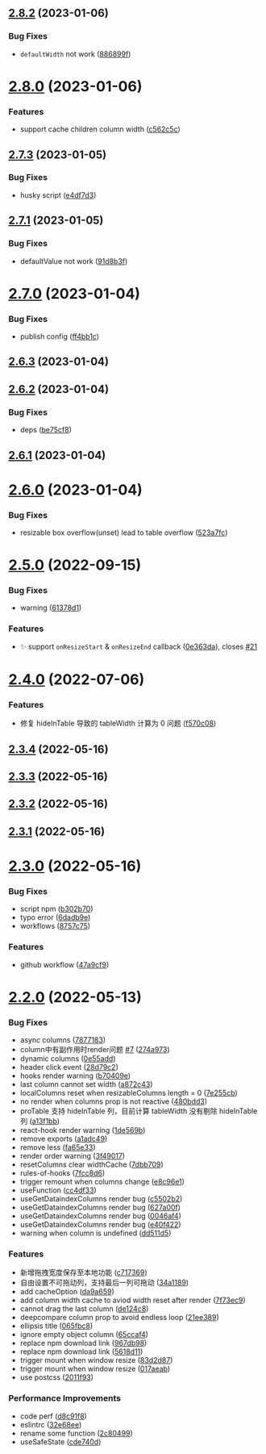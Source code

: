 ## [2.8.2](https://github.com/hemengke1997/use-antd-resizable-header/compare/v2.8.0...v2.8.2) (2023-01-06)


### Bug Fixes

* `defaultWidth` not work ([886899f](https://github.com/hemengke1997/use-antd-resizable-header/commit/886899f9249580b79db7fb397241d28f879c817f))



# [2.8.0](https://github.com/hemengke1997/use-antd-resizable-header/compare/v2.7.3...v2.8.0) (2023-01-06)


### Features

* support cache children column width ([c562c5c](https://github.com/hemengke1997/use-antd-resizable-header/commit/c562c5ceb88e68a6325836f28d7881d291921908))



## [2.7.3](https://github.com/hemengke1997/use-antd-resizable-header/compare/v2.7.1...v2.7.3) (2023-01-05)


### Bug Fixes

* husky script ([e4df7d3](https://github.com/hemengke1997/use-antd-resizable-header/commit/e4df7d3682f1791c089a4ff4a2e084f7bf7a4790))



## [2.7.1](https://github.com/hemengke1997/use-antd-resizable-header/compare/v2.7.0...v2.7.1) (2023-01-05)


### Bug Fixes

* defaultValue not work ([91d8b3f](https://github.com/hemengke1997/use-antd-resizable-header/commit/91d8b3f2caac6689cad2c0a9aab9c3d6afc1197e))



# [2.7.0](https://github.com/hemengke1997/use-antd-resizable-header/compare/v2.6.3...v2.7.0) (2023-01-04)


### Bug Fixes

* publish config ([ff4bb1c](https://github.com/hemengke1997/use-antd-resizable-header/commit/ff4bb1c50ea7fd4ea1dc88658898274ecf03c35e))



## [2.6.3](https://github.com/hemengke1997/use-antd-resizable-header/compare/v2.6.2...v2.6.3) (2023-01-04)



## [2.6.2](https://github.com/hemengke1997/use-antd-resizable-header/compare/v2.6.1...v2.6.2) (2023-01-04)


### Bug Fixes

* deps ([be75cf8](https://github.com/hemengke1997/use-antd-resizable-header/commit/be75cf8f686b1daa4e9f6516d9ce4135d0403dba))



## [2.6.1](https://github.com/hemengke1997/use-antd-resizable-header/compare/v2.6.0...v2.6.1) (2023-01-04)



# [2.6.0](https://github.com/hemengke1997/use-antd-resizable-header/compare/v2.5.0...v2.6.0) (2023-01-04)


### Bug Fixes

* resizable box overflow(unset) lead to table overflow ([523a7fc](https://github.com/hemengke1997/use-antd-resizable-header/commit/523a7fceead98ec266ec67b4c32434bed9a49480))



# [2.5.0](https://github.com/hemengke1997/use-antd-resizable-header/compare/v2.4.0...v2.5.0) (2022-09-15)


### Bug Fixes

* warning ([61378d1](https://github.com/hemengke1997/use-antd-resizable-header/commit/61378d1e66132b4ffe177a38af19334aa0333e94))


### Features

* ✨ support `onResizeStart` & `onResizeEnd` callback ([0e363da](https://github.com/hemengke1997/use-antd-resizable-header/commit/0e363da97ef866abceeba45a949bdf33933be1eb)), closes [#21](https://github.com/hemengke1997/use-antd-resizable-header/issues/21)



# [2.4.0](https://github.com/hemengke1997/use-antd-resizable-header/compare/v2.3.4...v2.4.0) (2022-07-06)


### Features

* 修复 hideInTable 导致的 tableWidth 计算为 0 问题 ([f570c08](https://github.com/hemengke1997/use-antd-resizable-header/commit/f570c08cb1427f23549d2a79dc5e6e3dc2f898c3))



## [2.3.4](https://github.com/hemengke1997/use-antd-resizable-header/compare/v2.3.3...v2.3.4) (2022-05-16)



## [2.3.3](https://github.com/hemengke1997/use-antd-resizable-header/compare/v2.3.2...v2.3.3) (2022-05-16)



## [2.3.2](https://github.com/hemengke1997/use-antd-resizable-header/compare/v2.3.1...v2.3.2) (2022-05-16)



## [2.3.1](https://github.com/hemengke1997/use-antd-resizable-header/compare/v2.3.0...v2.3.1) (2022-05-16)



# [2.3.0](https://github.com/hemengke1997/use-antd-resizable-header/compare/v2.2.0...v2.3.0) (2022-05-16)


### Bug Fixes

* script npm ([b302b70](https://github.com/hemengke1997/use-antd-resizable-header/commit/b302b70522af0111c36e5d9e3380fff23adce2a7))
* typo error ([6dadb9e](https://github.com/hemengke1997/use-antd-resizable-header/commit/6dadb9e154e19a17b149343dda00130da1308534))
* workflows ([8757c75](https://github.com/hemengke1997/use-antd-resizable-header/commit/8757c750dcf1e81a41231a4679b1a51b2a1a4764))


### Features

* github workflow ([47a9cf9](https://github.com/hemengke1997/use-antd-resizable-header/commit/47a9cf924f41da02985135fd1a29ac99a009d174))



# [2.2.0](https://github.com/hemengke1997/use-antd-resizable-header/compare/7877183aa2184eb5ab82b917e625d3de68fb6a15...v2.2.0) (2022-05-13)


### Bug Fixes

* async columns ([7877183](https://github.com/hemengke1997/use-antd-resizable-header/commit/7877183aa2184eb5ab82b917e625d3de68fb6a15))
* column中有副作用时render问题 [#7](https://github.com/hemengke1997/use-antd-resizable-header/issues/7) ([274a973](https://github.com/hemengke1997/use-antd-resizable-header/commit/274a973c182d06ac4d8d580f686a943f97a52786))
* dynamic columns ([0e55add](https://github.com/hemengke1997/use-antd-resizable-header/commit/0e55add15626f5c2faa030caa62871f0fcf44b47))
* header click event ([28d79c2](https://github.com/hemengke1997/use-antd-resizable-header/commit/28d79c2a2bfc627d41515a8be67426f5559dec96))
* hooks render warning ([b70409e](https://github.com/hemengke1997/use-antd-resizable-header/commit/b70409ecb2c98e0d6cbb6bff6d43568759f73acd))
* last column cannot set width ([a872c43](https://github.com/hemengke1997/use-antd-resizable-header/commit/a872c4329ca3d949a5cae6f1c79b28ec04ebacfb))
* localColumns reset when resizableColumns length = 0 ([7e255cb](https://github.com/hemengke1997/use-antd-resizable-header/commit/7e255cb82e0cfb8c6b2d405fc653611440ce65d4))
* no render when columns prop is not reactive ([480bdd3](https://github.com/hemengke1997/use-antd-resizable-header/commit/480bdd3c52f0d7ad9c1619dd781d26144ba87f83))
* proTable 支持 hideInTable 列，目前计算 tableWidth 没有剔除 hideInTable 列 ([a13f1bb](https://github.com/hemengke1997/use-antd-resizable-header/commit/a13f1bb0593299c9041566b5aaee655d939661fc))
* react-hook render warning ([1de569b](https://github.com/hemengke1997/use-antd-resizable-header/commit/1de569bbf8739f05dc87a6243794d6c5278c4799))
* remove exports ([a1adc49](https://github.com/hemengke1997/use-antd-resizable-header/commit/a1adc49c19149037b6e575bb3995e1abde8bc572))
* remove less ([fa65e33](https://github.com/hemengke1997/use-antd-resizable-header/commit/fa65e33dcbdb66fdc7ceeee5ac9d641337da07d2))
* render order warning ([3f49017](https://github.com/hemengke1997/use-antd-resizable-header/commit/3f49017b00d9e0e8669f75d6e8703d1cea9a5b9d))
* resetColumns clear widthCache ([7dbb709](https://github.com/hemengke1997/use-antd-resizable-header/commit/7dbb709074732dee5fd313a36e7f644be1481444))
* rules-of-hooks ([7fcc8d6](https://github.com/hemengke1997/use-antd-resizable-header/commit/7fcc8d67416016a285f7b5a2807fb6bc81603c8b))
* trigger remount when columns change ([e8c96e1](https://github.com/hemengke1997/use-antd-resizable-header/commit/e8c96e1849b17edbf961d1c8c9b70d1e061553a3))
* useFunction ([cc4df33](https://github.com/hemengke1997/use-antd-resizable-header/commit/cc4df3365bfd982cbf1e307e2871f8c907fcbc12))
* useGetDataindexColumns render bug ([c5502b2](https://github.com/hemengke1997/use-antd-resizable-header/commit/c5502b2635bf8b5f364047619a1ccb16131b739e))
* useGetDataindexColumns render bug ([627a00f](https://github.com/hemengke1997/use-antd-resizable-header/commit/627a00fa27c0b380403f65b7eb8de8f7259d10ce))
* useGetDataindexColumns render bug ([0046af4](https://github.com/hemengke1997/use-antd-resizable-header/commit/0046af40f470efedb58563f6d0c6c9cab4a0732f))
* useGetDataindexColumns render bug ([e40f422](https://github.com/hemengke1997/use-antd-resizable-header/commit/e40f4222f71c023af1c9c3427c50ae107a63beec))
* warning when column is undefined ([dd511d5](https://github.com/hemengke1997/use-antd-resizable-header/commit/dd511d5d80a10199a0977981b7cd78695d24eae8))


### Features

* 新增拖拽宽度保存至本地功能 ([c717369](https://github.com/hemengke1997/use-antd-resizable-header/commit/c717369d2f4f8d1123eb1b0142b197b590ec7986))
* 自由设置不可拖动列，支持最后一列可拖动 ([34a1189](https://github.com/hemengke1997/use-antd-resizable-header/commit/34a118937cef0c7c024c9a04bd20cc02c878ea39))
* add cacheOption ([da9a659](https://github.com/hemengke1997/use-antd-resizable-header/commit/da9a6591caec2b1612d8eee6354c10bb2dcbad43))
* add column width cache to aviod width reset after render ([7f73ec9](https://github.com/hemengke1997/use-antd-resizable-header/commit/7f73ec99df09f8ef368390a5c1049382ba199287))
* cannot drag the last column ([de124c8](https://github.com/hemengke1997/use-antd-resizable-header/commit/de124c8d43828d938782118b9aa5d3f2da0c6b31))
* deepcompare column prop to avoid endless loop ([21ee389](https://github.com/hemengke1997/use-antd-resizable-header/commit/21ee389693de0de96ded7e339cff51f943b291d4))
* ellipsis title ([065fbc8](https://github.com/hemengke1997/use-antd-resizable-header/commit/065fbc8fd9f2e467f6e4269885ba0874a1d22b2d))
* ignore empty object column ([65ccaf4](https://github.com/hemengke1997/use-antd-resizable-header/commit/65ccaf433040e825e6e3b0d90339818516da612a))
* replace npm download link ([967db98](https://github.com/hemengke1997/use-antd-resizable-header/commit/967db9862a673e788141ece38f091dc82b01cbbc))
* replace npm download link ([5618d11](https://github.com/hemengke1997/use-antd-resizable-header/commit/5618d11399ebaafb11b9c54f2fb0f2a636b3cab9))
* trigger mount when window resize ([83d2d87](https://github.com/hemengke1997/use-antd-resizable-header/commit/83d2d870e53c8e31db9cfdcedbd8c9714c69ea69))
* trigger mount when window resize ([017aeab](https://github.com/hemengke1997/use-antd-resizable-header/commit/017aeab5160bd9b20f5360a626a9eb47cf9b520f))
* use postcss ([2011f93](https://github.com/hemengke1997/use-antd-resizable-header/commit/2011f932f44b0f0e92be5ea5157edc36d7a0597e))


### Performance Improvements

* code perf ([d8c91f8](https://github.com/hemengke1997/use-antd-resizable-header/commit/d8c91f81e2aa691c6174f6fc26a95a92b97cecb0))
* eslintrc ([32e68ee](https://github.com/hemengke1997/use-antd-resizable-header/commit/32e68ee921c1dfb217059663a7700fdb7f90e731))
* rename some function ([2c80499](https://github.com/hemengke1997/use-antd-resizable-header/commit/2c804999e6791d9cecfb3fd5b29420e9bf5c8fde))
* useSafeState ([cde740d](https://github.com/hemengke1997/use-antd-resizable-header/commit/cde740da24fb67b4aef6fe7b4d95f10a87546569))



